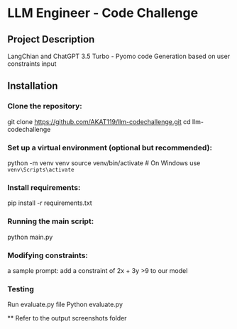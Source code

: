 # LLM Engineer - Code Challenge

## Project Description

LangChian and ChatGPT 3.5 Turbo - Pyomo code Generation based on user constraints input

## Installation

### Clone the repository:
git clone https://github.com/AKAT119/llm-codechallenge.git
cd llm-codechallenge

### Set up a virtual environment (optional but recommended):
python -m venv venv
source venv/bin/activate  # On Windows use `venv\Scripts\activate`

### Install requirements:
pip install -r requirements.txt

### Running the main script: 
python main.py

### Modifying constraints:
a sample prompt:  add a constraint of 2x + 3y >9 to our model 

### Testing
Run evaluate.py file 
Python evaluate.py 


** Refer to the output screenshots folder 
